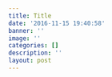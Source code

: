 ```yaml
---
title: Title
date: '2016-11-15 19:40:58'
banner: ''
image: ''
categories: []
description: ''
layout: post
---
```

